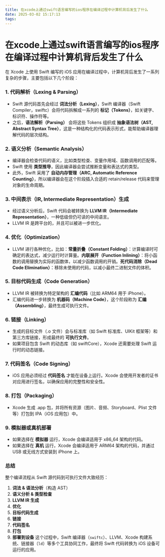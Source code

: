 ```yaml
---
title: 在xcode上通过swift语言编写的ios程序在编译过程中计算机背后发生了什么
date: 2025-03-02 15:17:13
tags:
---
```





 #  在xcode上通过swift语言编写的ios程序在编译过程中计算机背后发生了什么
 
 在 Xcode 上使用 Swift 编写的 iOS 应用在编译过程中，计算机背后发生了一系列复杂的步骤，主要包括以下几个阶段：

### 1. **代码解析（Lexing & Parsing）**

- Swift 源代码首先会经过 **词法分析（Lexing）**，Swift 编译器（Swift Compiler，swiftc）会将代码拆解成一系列的 **标记（Tokens）**，如关键字、标识符、操作符等。
- 之后，**语法解析（Parsing）** 会将这些 Tokens 组织成 **抽象语法树（AST, Abstract Syntax Tree）**，这是一种结构化的代码表示形式，能帮助编译器理解代码的层次结构。
### 2. **语义分析（Semantic Analysis）**

- 编译器会检查代码的语义，比如类型检查、变量作用域、函数调用的匹配等。
- Swift 使用 **类型推导**，因此编译器会尝试推断变量和表达式的类型。
- 此外，Swift 采用了 **自动内存管理（ARC, Automatic Reference Counting）**，所以编译器会在这个阶段插入合适的 retain/release 代码来管理对象的生命周期。
### 3. **中间表示（IR, Intermediate Representation）生成**

- 经过语义分析后，Swift 代码会被转换为 **LLVM IR（Intermediate Representation）**，一种低级但仍可读的中间语言。
- LLVM IR 是跨平台的，并且可以被进一步优化。
### 4. **优化（Optimization）**

- LLVM 进行各种优化，比如：**常量折叠（Constant Folding）**：计算编译时可确定的表达式，减少运行时计算量。**内联展开（Function Inlining）**：将小函数的调用替换为实际的函数体，以减少函数调用的开销。**死代码消除（Dead Code Elimination）**：移除未使用的代码，以减小最终二进制文件的体积。
### 5. **目标代码生成（Code Generation）**

- LLVM IR 被转换为特定架构的 **汇编代码**（比如 ARM64 用于 iPhone）。
- 汇编代码进一步转换为 **机器码（Machine Code）**，这个阶段称为 **汇编（Assembling）**，最终生成可执行文件。
### 6. **链接（Linking）**

- 生成的目标文件（.o 文件）会与标准库（如 Swift 标准库、UIKit 框架等）和第三方库链接，形成最终的 **可执行文件**。
- 如果项目包含 Swift 的动态库（如 swiftCore），Xcode 还需要处理 Swift 运行时的动态链接。
### 7. **代码签名（Code Signing）**

- iOS 应用必须经过 **代码签名** 才能在设备上运行。Xcode 会使用开发者的证书对应用进行签名，以确保应用的完整性和安全性。
### 8. **打包（Packaging）**

- Xcode 生成 .app 包，并将所有资源（图片、音频、Storyboard、Plist 文件等）打包到 IPA（iOS 应用包）中。
### 9. **模拟器或真机部署**

- 如果选择在 **模拟器** 运行，Xcode 会编译适用于 x86_64 架构的代码。
- 如果选择在 **真机** 运行，Xcode 会编译适用于 ARM64 架构的代码，并通过 USB 或无线方式安装到 iPhone 上。
### 总结

整个编译流程从 Swift 源代码到可执行文件大致经历：

1. **词法 & 语法分析**（构造 AST）
2. **语义分析 & 类型检查**
3. **LLVM IR 生成**
4. **优化**
5. **目标代码生成**
6. **链接**
7. **代码签名**
8. **打包**
9. **部署到设备**
这个过程中，Swift 编译器（`swiftc`）、LLVM、Xcode 构建系统、链接器（`ld`）等多个工具协同工作，最终将 Swift 代码转换为 iOS 设备可运行的应用。